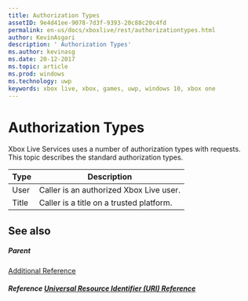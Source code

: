 ```yaml
---
title: Authorization Types
assetID: 9e4d41ee-9078-7d3f-9393-20c88c20c4fd
permalink: en-us/docs/xboxlive/rest/authorizationtypes.html
author: KevinAsgari
description: ' Authorization Types'
ms.author: kevinasg
ms.date: 20-12-2017
ms.topic: article
ms.prod: windows
ms.technology: uwp
keywords: xbox live, xbox, games, uwp, windows 10, xbox one
---
```



# Authorization Types
 
Xbox Live Services uses a number of authorization types with requests. This topic describes the standard authorization types.
 
| Type| Description| 
| --- | --- | 
| User | Caller is an authorized Xbox Live user. | 
| Title | Caller is a title on a trusted platform.| 
 
<a id="ID4EGC"></a>

 
## See also
 
<a id="ID4EIC"></a>

 
##### Parent  

[Additional Reference](atoc-xboxlivews-reference-additional.md)

  
<a id="ID4EUC"></a>

 
##### Reference  [Universal Resource Identifier (URI) Reference](../uri/atoc-xboxlivews-reference-uris.md)

   